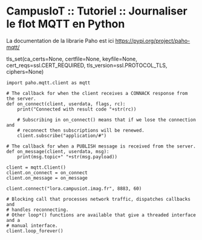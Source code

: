 # CampusIoT :: Tutoriel :: Journaliser le flot MQTT en Python

La documentation de la librarie Paho est ici https://pypi.org/project/paho-mqtt/

tls_set(ca_certs=None, certfile=None, keyfile=None, cert_reqs=ssl.CERT_REQUIRED,
    tls_version=ssl.PROTOCOL_TLS, ciphers=None)


```
import paho.mqtt.client as mqtt

# The callback for when the client receives a CONNACK response from the server.
def on_connect(client, userdata, flags, rc):
    print("Connected with result code "+str(rc))

    # Subscribing in on_connect() means that if we lose the connection and
    # reconnect then subscriptions will be renewed.
    client.subscribe("application/#")

# The callback for when a PUBLISH message is received from the server.
def on_message(client, userdata, msg):
    print(msg.topic+" "+str(msg.payload))

client = mqtt.Client()
client.on_connect = on_connect
client.on_message = on_message

client.connect("lora.campusiot.imag.fr", 8883, 60)

# Blocking call that processes network traffic, dispatches callbacks and
# handles reconnecting.
# Other loop*() functions are available that give a threaded interface and a
# manual interface.
client.loop_forever()
```
